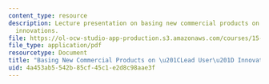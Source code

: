 ```yaml
---
content_type: resource
description: Lecture presentation on basing new commercial products on "lead user"
  innovations.
file: https://ol-ocw-studio-app-production.s3.amazonaws.com/courses/15-356-how-to-develop-breakthrough-products-and-services-spring-2012/4a453ab5542b85cf45c1e2d8c98aae3f_MIT15_356S12_lec02.pdf
file_type: application/pdf
resourcetype: Document
title: "Basing New Commercial Products on \u201CLead User\u201D Innovations"
uid: 4a453ab5-542b-85cf-45c1-e2d8c98aae3f
---
```

